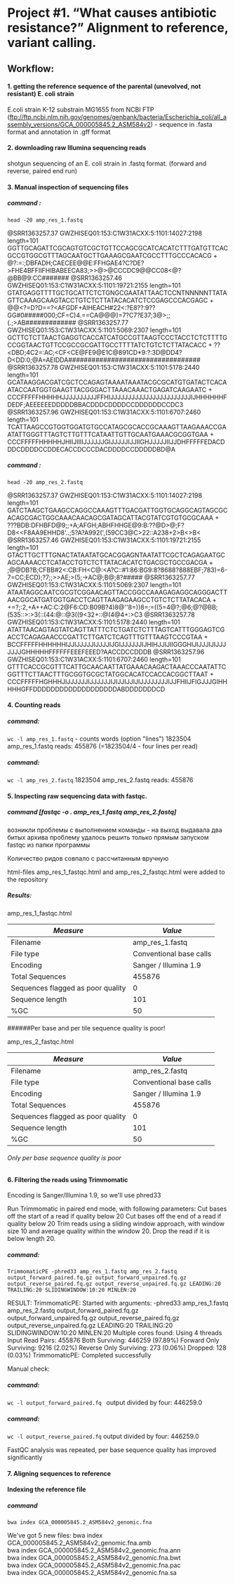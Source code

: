 

# Project #1. “What causes antibiotic resistance?” Alignment to reference, variant calling.

## Workflow:

#### 1. getting the reference sequence of the parental (unevolved, not resistant) E. coli strain 

E.coli strain K-12 substrain MG1655 from NCBI FTP (ftp://ftp.ncbi.nlm.nih.gov/genomes/genbank/bacteria/Escherichia_coli/all_assembly_versions/GCA_000005845.2_ASM584v2) - sequence in .fasta format and annotation in .gff format

#### 2. downloading raw Illumina sequencing reads 
shotgun sequencing of an E. coli strain in .fastq format. (forward and reverse, paired end run)

#### 3. Manual inspection of sequencing files

##### command : 
`head -20 amp_res_1.fastq`
	

@SRR1363257.37 GWZHISEQ01:153:C1W31ACXX:5:1101:14027:2198 length=101
GGTTGCAGATTCGCAGTGTCGCTGTTCCAGCGCATCACATCTTTGATGTTCACGCCGTGGCGTTTAGCAATGCTTGAAAGCGAATCGCCTTTGCCCACACG
+
@?:=:;DBFADH;CAECEE@@E:FFHGAE4?C?DE<BFGEC>?>FHE4BFFIIFHIBABEECA83;>>@>@CCCDC9@@CC08<@?@BB@9:CC#######
@SRR1363257.46 GWZHISEQ01:153:C1W31ACXX:5:1101:19721:2155 length=101
GTATGAGGTTTTGCTGCATTCTCTGNGCGAATATTAACTCCNTNNNNNTTATAGTTCAAAGCAAGTACCTGTCTCTTATACACATCTCCGAGCCCACGAGC
+
@@<?=D?D==?<AFGDF+AIHEACH#22<:?E8??:9??GG#0#####000;CF=C)4.==CA@@@)=7?C7?E37;3@>;;(.;>AB#############
@SRR1363257.77 GWZHISEQ01:153:C1W31ACXX:5:1101:5069:2307 length=101
GCTTCTCTTAACTGAGGTCACCATCATGCCGTTAAGTCCCTACCTCTCTTTTGCCGGTAACTGTTCCGCCGCGATTGCCTTTTATCTGTCTCTTATACACC
+
??<DBD;4C2=<BB>:AC;<CF<CE@FE9@E1C@891CD*9:?:3D@DD4?D<DD:0;@A=AEIDDA##################################
@SRR1363257.78 GWZHISEQ01:153:C1W31ACXX:5:1101:5178:2440 length=101
GCATAAGGACGATCGCTCCAGAGTAAAATAAATACGCGCATGTGATACTCACAATACCAATGGTGAAGTTACGGGACTTAAACAAACTGAGATCAAGAATC
+
CCCFFFFFHHHHHJJJJJJJJJJFFHIJJJJJJJJJJJJJJJJJJJJJJJIJHHHHHHFDEDF;AEEEEEEDDDDDBBACDDDCDDDDCCDDDDDDCCDC3
@SRR1363257.96 GWZHISEQ01:153:C1W31ACXX:5:1101:6707:2460 length=101
TCATTAAGCCGTGGTGGATGTGCCATAGCGCACCGCAAAGTTAAGAAACCGAATATTGGGTTTAGTCTTGTTTCATAATTGTTGCAATGAAACGCGGTGAA
+
CCCFFFFFHHHHHJHIIJIIIIJJJJJJGIJJJJJIJJIIGHJJJJJIIJJDHFFFFFEDACDDDCDDDDCCDDECACCDCCCDACDDDDCCDDDDDBD@A


##### command : 
`head -20 amp_res_2.fastq`

@SRR1363257.37 GWZHISEQ01:153:C1W31ACXX:5:1101:14027:2198 length=101
GATCTAAGCTGAAGCCAGGCCAAAGTTTGACGATTGGTGCAGGCAGTAGCGCACAGCGACTGGCAAACAACAGCGATAGCATTACGTATCGTGTGCGCAAA
+
???BDB:DFHBFD@9;;+A;AFGH;ABHFHHGE@9:B:??@D>@;F?D8<<F8AA9EHHD8'..;5?A?A992(',(59CC3@C>22::A238+2>B<>B<
@SRR1363257.46 GWZHISEQ01:153:C1W31ACXX:5:1101:19721:2155 length=101
GTACTTGCTTTGNACTATAATATGCACGGAGNTAATATTCGCTCAGAGAATGCAGCAAAACCTCATACCTGTCTCTTATACACATCTGACGCTGCCGACGA
+
;@@DB?B;CFBB#2<:CB:FH<C@:<A?C::#1:86:BG9:8?8688?888EBF;783)=6-7=CC;ECD);?7;;>>AE;>(5;->AC@;B@;8?#####
@SRR1363257.77 GWZHISEQ01:153:C1W31ACXX:5:1101:5069:2307 length=101
ATAATAGGCAATCGCGTCGGAACAGTTACCGGCCAAAGAGAGGCAGGGACTTAACGGCATGATGGTGACCTCAGTTAAGAGAAGCCTGTCTCTTATACACA
+
+=?;:2,+A++AC:C:2@F6:CD:B09B?4)8@''8=))8=;=((5=4@?;@6;@?@BB;(535::>:>3(::(44:@::@3((9<32+::@(4@4+:>C3
@SRR1363257.78 GWZHISEQ01:153:C1W31ACXX:5:1101:5178:2440 length=101
ATATTAACAGTAGTATCAGTTATTTCTCTGATCTCTTTAGTCATTTGGGAGTCGACCTCAGAGAACCCGATTCTTGATCTCAGTTTGTTTAAGTCCCGTAA
+
BCCFFFFFHHHHHHIJJIJJJJJIJJJJIJGIJJJJJJIJHIHJJIJIIGGGHIJIJJJIJIJJJJJJJGHHHHHFFFFFFEEEFEEED?AACCDCCDDDB
@SRR1363257.96 GWZHISEQ01:153:C1W31ACXX:5:1101:6707:2460 length=101
GTTTCACCGCGTTTCATTGCAACAATTATGAAACAAGACTAAACCCAATATTCGGTTTCTTAACTTTGCGGTGCGCTATGGCACATCCACCACGGCTTAAT
+
CCCFFFFFHGHHHJIJJJJJJIJJJJJJIJIJJIJJIJIJJJJJJJJIJJFHIIJFIGJJJGIHHHHHGFFDDDDDDDDDDDDDDDDDDDABDDDDDDDCD

#### 4. Counting reads

##### command: 
`wc -l amp_res_1.fastq`  - counts words (option "lines")
1823504 amp_res_1.fastq
reads: 455876 (=1823504/4 - four lines per read)

##### command: 
`wc -l amp_res_2.fastq`
1823504 amp_res_2.fastq
reads: 455876

#### 5. Inspecting raw sequencing data with fastqc.

##### command [fastqc -o . amp_res_1.fastq amp_res_2.fastq]
возникли проблемы с выполнением команды - на выход выдавала два битых архива
проблему удалось решить только прямым запуском fastqc из папки программы

Количество ридов совпало с рассчитанным вручную

html-files amp_res_1_fastqc.html and amp_res_2_fastqc.html were added to the repository

##### Results:
amp_res_1_fastqc.html

|*Measure*|*Value*|
|---|---|
|Filename | amp_res_1.fastq|
|File type | Conventional base calls|
|Encoding | Sanger / Illumina 1.9|
|Total Sequences | 455876|
|Sequences flagged as poor quality|	0 |
|Sequence length | 101 |
|%GC | 50|

######Per base and per tile sequence quality is poor!

amp_res_2_fastqc.html

|*Measure*|*Value*|
|---|---|
|Filename | amp_res_2.fastq|
|File type | Conventional base calls|
|Encoding | Sanger / Illumina 1.9|
|Total Sequences | 455876|
|Sequences flagged as poor quality|	0 |
|Sequence length | 101 |
|%GC | 50|

###### Only per base sequence quality is poor

#### 6.  Filtering the reads using Trimmomatic

Encoding is Sanger/Illumina 1.9, so we'll use phred33

Run Trimmomatic in paired end mode, with following parameters:
Cut bases off the start of a read if quality below 20
Cut bases off the end of a read if quality below 20
Trim reads using a sliding window approach, with window size 10 and average quality  within the window 20. 
Drop the read if it is below length 20.

##### command:
`TrimmomaticPE -phred33 amp_res_1.fastq amp_res_2.fastq output_forward_paired.fq.gz output_forward_unpaired.fq.gz output_reverse_paired.fq.gz output_reverse_unpaired.fq.gz LEADING:20 TRAILING:20 SLIDINGWINDOW:10:20 MINLEN:20`

RESULT: TrimmomaticPE: Started with arguments:
 -phred33 amp_res_1.fastq amp_res_2.fastq output_forward_paired.fq.gz output_forward_unpaired.fq.gz output_reverse_paired.fq.gz output_reverse_unpaired.fq.gz LEADING:20 TRAILING:20 SLIDINGWINDOW:10:20 MINLEN:20
Multiple cores found: Using 4 threads
Input Read Pairs: 455876 Both Surviving: 446259 (97.89%) Forward Only Surviving: 9216 (2.02%) Reverse Only Surviving: 273 (0.06%) Dropped: 128 (0.03%)
TrimmomaticPE: Completed successfully

Manual check:
##### command: 
`wc -l output_forward_paired.fq `
output divided by four: 446259.0

##### command: 
`wc -l output_reverse_paired.fq`
output divided by four: 446259.0

FastQC analysis was repeated, per base sequence quality has improved significantly





#### 7. Aligning sequences to reference
#### Indexing the reference file 
 
##### command 
`bwa index GCA_000005845.2_ASM584v2_genomic.fna`

We've got 5 new files: 
bwa index GCA_000005845.2_ASM584v2_genomic.fna.amb  
bwa index GCA_000005845.2_ASM584v2_genomic.fna.ann  
bwa index GCA_000005845.2_ASM584v2_genomic.fna.bwt  
bwa index GCA_000005845.2_ASM584v2_genomic.fna.pac  
bwa index GCA_000005845.2_ASM584v2_genomic.fna.sa  












